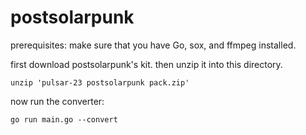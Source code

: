 # postsolarpunk

prerequisites: make sure that you have Go, sox, and ffmpeg installed.

first download postsolarpunk's kit. then unzip it into this directory.

```
unzip 'pulsar-23 postsolarpunk pack.zip'
```

now run the converter:

```
go run main.go --convert
```

